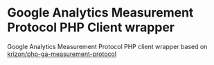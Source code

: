 Google Analytics Measurement Protocol PHP Client wrapper
===========================

Google Analytics Measurement Protocol PHP client wrapper based on [krizon/php-ga-measurement-protocol](https://github.com/krizon/php-ga-measurement-protocol)
